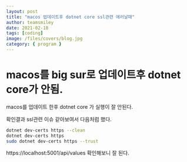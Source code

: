 ```yaml
---
layout: post
title: "macos 업데이트후 dotnet core ssl관련 에러날때"
author: teamsmiley
date: 2021-02-18
tags: [coding]
image: /files/covers/blog.jpg
category: { program }
---
```


# macos를 big sur로 업데이트후 dotnet core가 안됨.

macos를 업데이트 한후 dotnet core 가 실행이 잘 안된다.

확인결과 ssl관련 이슈 같아보여서 다음처럼 했다.

```bash
dotnet dev-certs https --clean
dotnet dev-certs https
sudo dotnet dev-certs https --trust
```

https://localhost:5001/api/values 확인해보니 잘 된다.
